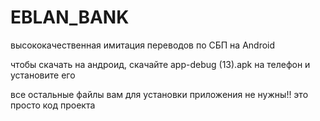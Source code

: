# EBLAN_BANK
высококачественная имитация переводов по СБП на Android


чтобы скачать на андроид, скачайте app-debug (13).apk на телефон и установите его

все остальные файлы вам для установки приложения не нужны!! это просто код проекта

